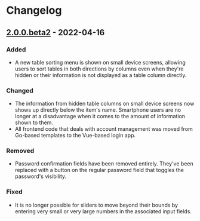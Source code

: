 # Changelog

## [2.0.0.beta2] - 2022-04-16

### Added
- A new table sorting menu is shown on small device screens, allowing users to
  sort tables in both directions by columns even when they're hidden or their
  information is not displayed as a table column directly.

### Changed
- The information from hidden table columns on small device screens now shows
  up directly below the item's name. Smartphone users are no longer at a
  disadvantage when it comes to the amount of information shown to them.
- All frontend code that deals with account management was moved from Go-based
  templates to the Vue-based login app.

### Removed
- Password confirmation fields have been removed entirely. They've been
  replaced with a button on the regular password field that toggles the
  password's visibility.

### Fixed
- It is no longer possible for sliders to move beyond their bounds by entering
  very small or very large numbers in the associated input fields.

[2.0.0.beta2]: https://github.com/and-rad/heyapple/compare/v2.0.0.beta1...v2.0.0.beta2